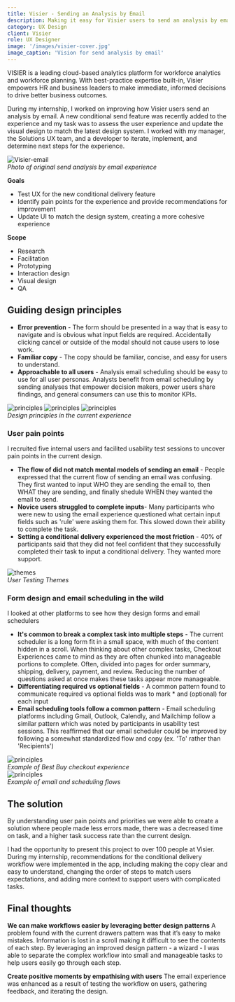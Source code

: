```yaml
---
title: Visier - Sending an Analysis by Email 
description: Making it easy for Visier users to send an analysis by email, so that more insights are pushed.
category: UX Design
client: Visier
role: UX Designer
image: '/images/visier-cover.jpg'
image_caption: 'Vision for send analysis by email'
---
```


VISIER is a leading cloud-based analytics platform for workforce analytics and workforce planning. With best-practice expertise built-in, Visier empowers HR and business leaders to make immediate, informed decisions to drive better business outcomes.

During my internship, I worked on improving how Visier users send an analysis by email. A new conditional send feature was recently added to the experience and my task was to assess the user experience and update the visual design to match the latest design system. I worked with my manager, the Solutions UX team, and a developer to iterate, implement, and determine next steps for the experience. 

<div class="gallery-box">
  <div class="gallery">
    <img src="/images/visier-old.jpg" loading="lazy" alt="Visier-email">
  </div>
  <em>Photo of original send analysis by email experience</a></em>
</div>

**Goals**
- Test UX for the new conditional delivery feature
- Identify pain points for the experience and provide recommendations for improvement
- Update UI to match the design system, creating a more cohesive experience

**Scope**
- Research
- Facilitation
- Prototyping
- Interaction design
- Visual design
- QA

## Guiding design principles 
- **Error prevention** - The form should be presented in a way that is easy to navigate and is obvious what input fields are required. Accidentally clicking cancel or outside of the modal should not cause users to lose work.
- **Familiar copy** - The copy should be familiar, concise, and easy for users to understand.
- **Approachable to all users** - Analysis email scheduling should be easy to use for all user personas. Analysts benefit from email scheduling by sending analyses that empower decision makers, power users share findings, and general consumers can use this to monitor KPIs.

<div class="gallery-box">
  <div class="gallery">
    <img src="/images/visier-principles-error.jpg" loading="lazy" alt="principles">
    <img src="/images/visier-principles-copy.jpg" loading="lazy" alt="principles">
    <img src="/images/visier-principles-approachable.jpg" loading="lazy" alt="principles">
  </div>
  <em>Design principles in the current experience</a></em>
</div>

### User pain points
I recruited five internal users and facilited usability test sessions to uncover pain points in the current design.
- **The flow of did not match mental models of sending an email** - People expressed that the current flow of sending an email was confusing. They first wanted to input WHO they are sending the email to, then WHAT they are sending, and finally shedule WHEN they wanted the email to send.
- **Novice users struggled to complete inputs**- Many participants who were new to using the email experience questioned what certain input fields such as 'rule' were asking them for. This slowed down their ability to complete the task.
- **Setting a conditional delivery experienced the most friction** - 40% of participants said that they did not feel confident that they successfully completed their task to input a conditional delivery. They wanted more support. 

<div class="gallery-box">
  <div class="gallery">
    <img src="/images/visier-themes.jpg" loading="lazy" alt="themes">
  </div>
  <em>User Testing Themes</a></em>
</div>

### Form design and email scheduling in the wild
I looked at other platforms to see how they design forms and email schedulers
- **It's common to break a complex task into multiple steps** - The current scheduler is a long form fit in a small space, with much of the content hidden in a scroll. When thinking about other complex tasks, Checkout Experiences came to mind as they are often chunked into manageable portions to complete. Often, divided into pages for order summary, shipping, delivery, payment, and review. Reducing the number of questions asked at once makes these tasks appear more manageable. 
- **Differentiating required vs optional fields** - A common pattern found to communicate required vs optional fields was to mark * and (optional) for each input
- **Email scheduling tools follow a common pattern** - Email scheduling platforms including Gmail, Outlook, Calendly, and Mailchimp follow a similar pattern which was noted by participants in usability test sessions. This reaffirmed that our email scheduler could be improved by following a somewhat standardized flow and copy (ex. 'To' rather than 'Recipients')

<div class="gallery-box">
  <div class="gallery">
    <img src="/images/visier-wild1.jpg" loading="lazy" alt="principles">
  </div>
  <em>Example of Best Buy checkout experience</a></em>
</div>

<div class="gallery-box">
  <div class="gallery">
    <img src="/images/visier-wild2.jpg" loading="lazy" alt="principles">
  </div>
  <em>Example of email and scheduling flows</a></em>
</div>

## The solution  
By understanding user pain points and priorities we were able to create a solution where people made less errors made, there was a decreased time on task, and a higher task success rate than the current design.

I had the opportunity to present this project to over 100 people at Visier. During my internship, recommendations for the conditional delivery workflow were implemented in the app, including making the copy clear and easy to understand, changing the order of steps to match users expectations, and adding more context to support users with complicated tasks. 

## Final thoughts 
**We can make workflows easier by leveraging better design patterns**
A problem found with the current drawers pattern was that it’s easy to make mistakes. Information is lost in a scroll making it difficult to see the contents of each step. By leveraging an improved design pattern - a wizard - I was able to separate the complex workflow into small and manageable tasks to help users easily go through each step.

**Create positive moments by empathising with users**
The email experience was enhanced as a result of testing the workflow on users, gathering feedback, and iterating the design. 